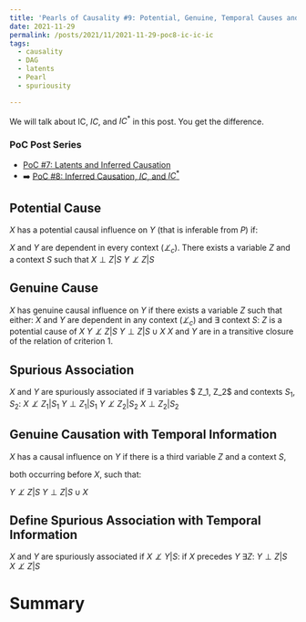```yaml
---
title: 'Pearls of Causality #9: Potential, Genuine, Temporal Causes and Spurious Association'
date: 2021-11-29
permalink: /posts/2021/11/2021-11-29-poc8-ic-ic-ic
tags:
  - causality
  - DAG
  - latents
  - Pearl
  - spuriousity

---
```


We will talk about IC, $IC$, and ${IC}^*$ in this post. You get the difference.

### PoC Post Series
- [PoC #7: Latents and Inferred Causation](/posts/2021/11/poc6-latents-stability-ic/)
- ➡️ [PoC #8: Inferred Causation, $IC$, and ${IC}^*$](/posts/2021/11/poc6-latents-stability/)


## Potential Cause
$X$ has a potential causal influence on $Y$ (that is inferable from $P$) if:

$X$ and $Y$ are dependent in every context ($\not\perp_c$).
There exists a variable $Z$ and a context $S$ such that
$X \perp Z | S$
$Y \not\perp Z | S$


## Genuine Cause
$X$ has genuine causal influence on $Y$ if there exists a variable $Z$ such that either:
$X$ and $Y$ are dependent in any context ($\not\perp_c$) and $\exists$ context $S$:
$Z$ is a potential cause of $X$
$Y \not\perp Z | S$
$Y \perp Z | S \cup X$
$X$ and $Y$ are in a transitive closure of the relation of criterion 1.

## Spurious Association
$X$ and $Y$ are spuriously associated if $\exists$ variables $ Z_1, Z_2$ and contexts $S_1, S_2$:
$X \not\perp Z_1 | S_1$
$Y \perp Z_1 | S_1$
$Y \not\perp Z_2 | S_2$
$X \perp Z_2 | S_2$

## Genuine Causation with Temporal Information
$X$ has a causal influence on $Y$ if there is a third variable $Z$ and a context $S$,

both occurring before $X$, such that:

$Y \not\perp Z | S$
$Y \perp Z | S\cup X$

## Define Spurious Association with Temporal Information
$X$ and $Y$ are spuriously associated if $X \not\perp Y |S$:
if $X$ precedes $Y$ 
$\exists Z:$
$Y \perp Z | S$
$X \not\perp Z | S$


# Summary